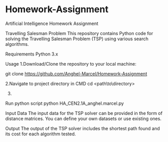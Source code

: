 # Homework-Assignment
Artificial Intelligence Homework Assignment

Travelling Salesman Problem
This repository contains Python code for solving the Travelling Salesman Problem (TSP) using various search algorithms.

Requirements
Python 3.x

Usage
1.Download/Clone the repository to your local machine:

git clone https://github.com/Anghel-Marcel/Homework-Assignment 

2.Navigate to project directory in CMD
cd <path\to\directory>

3.
Run python script
python HA_CEN2.1A_anghel.marcel.py


Input Data
The input data for the TSP solver can be provided in the form of distance matrices. You can define your own datasets or use existing ones.

Output
The output of the TSP solver includes the shortest path found and its cost for each algorithm tested.
